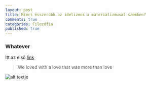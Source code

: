 ```yaml
---
layout: post
title: Miért ésszerűbb az idelizmus a materializmusal szemben?
comments: true
categories: Filozófia
published: true
---
```


### Whatever

Itt az első [link](https://telex.hu)

> We loved with a love that was more than love

![alt textje]({{site.baseurl}}/_posts/dragon.jpg)

